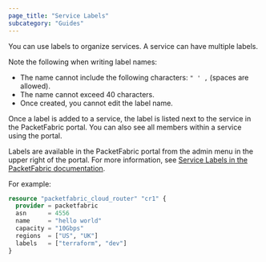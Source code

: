```yaml
---
page_title: "Service Labels"
subcategory: "Guides"
---
```


You can use labels to organize services. A service can have multiple labels. 

Note the following when writing label names:

* The name cannot include the following characters: `" ' ,` (spaces are allowed).
* The name cannot exceed 40 characters.
* Once created, you cannot edit the label name.

Once a label is added to a service, the label is listed next to the service in the PacketFabric portal. You can also see all members within a service using the portal. 

Labels are available in the PacketFabric portal from the admin menu in the upper right of the portal. For more information, see [Service Labels in the PacketFabric documentation](https://docs.packetfabric.com/admin/labels/).

For example:

```terraform
resource "packetfabric_cloud_router" "cr1" {
  provider = packetfabric
  asn      = 4556
  name     = "hello world"
  capacity = "10Gbps"
  regions  = ["US", "UK"]
  labels   = ["terraform", "dev"]
}
```